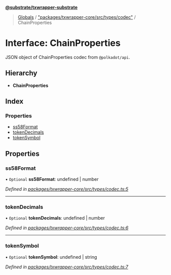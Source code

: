 **[@substrate/txwrapper-substrate](../README.md)**

> [Globals](../globals.md) / ["packages/txwrapper-core/src/types/codec"](../modules/_packages_txwrapper_core_src_types_codec_.md) / ChainProperties

# Interface: ChainProperties

JSON object of ChainProperties codec from `@polkadot/api`.

## Hierarchy

* **ChainProperties**

## Index

### Properties

* [ss58Format](_packages_txwrapper_core_src_types_codec_.chainproperties.md#ss58format)
* [tokenDecimals](_packages_txwrapper_core_src_types_codec_.chainproperties.md#tokendecimals)
* [tokenSymbol](_packages_txwrapper_core_src_types_codec_.chainproperties.md#tokensymbol)

## Properties

### ss58Format

• `Optional` **ss58Format**: undefined \| number

*Defined in [packages/txwrapper-core/src/types/codec.ts:5](https://github.com/paritytech/txwrapper-core/blob/a5bee61/packages/txwrapper-core/src/types/codec.ts#L5)*

___

### tokenDecimals

• `Optional` **tokenDecimals**: undefined \| number

*Defined in [packages/txwrapper-core/src/types/codec.ts:6](https://github.com/paritytech/txwrapper-core/blob/a5bee61/packages/txwrapper-core/src/types/codec.ts#L6)*

___

### tokenSymbol

• `Optional` **tokenSymbol**: undefined \| string

*Defined in [packages/txwrapper-core/src/types/codec.ts:7](https://github.com/paritytech/txwrapper-core/blob/a5bee61/packages/txwrapper-core/src/types/codec.ts#L7)*
